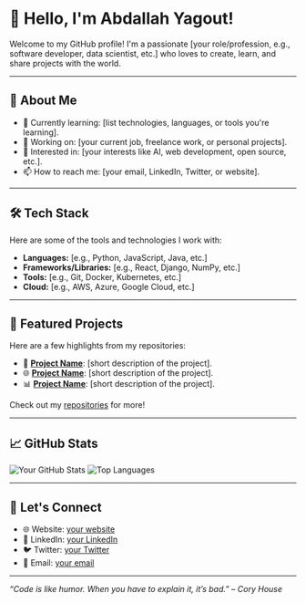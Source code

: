 # 👋 Hello, I'm Abdallah Yagout!

Welcome to my GitHub profile! I'm a passionate [your role/profession, e.g., software developer, data scientist, etc.] who loves to create, learn, and share projects with the world.

---

## 🚀 About Me

- 🌱 Currently learning: [list technologies, languages, or tools you're learning].
- 💼 Working on: [your current job, freelance work, or personal projects].
- 🎯 Interested in: [your interests like AI, web development, open source, etc.].
- 📫 How to reach me: [your email, LinkedIn, Twitter, or website].

---

## 🛠️ Tech Stack

Here are some of the tools and technologies I work with:

- **Languages:** [e.g., Python, JavaScript, Java, etc.]
- **Frameworks/Libraries:** [e.g., React, Django, NumPy, etc.]
- **Tools:** [e.g., Git, Docker, Kubernetes, etc.]
- **Cloud:** [e.g., AWS, Azure, Google Cloud, etc.]

---

## 🌟 Featured Projects

Here are a few highlights from my repositories:

- 📝 **[Project Name](link-to-repo)**: [short description of the project].
- 🌐 **[Project Name](link-to-repo)**: [short description of the project].
- 📊 **[Project Name](link-to-repo)**: [short description of the project].

Check out my [repositories](https://github.com/your-username?tab=repositories) for more!

---

## 📈 GitHub Stats

![Your GitHub Stats](https://github-readme-stats.vercel.app/api?username=your-username&show_icons=true&theme=radical)
![Top Languages](https://github-readme-stats.vercel.app/api/top-langs/?username=your-username&layout=compact&theme=radical)

---

## 🤝 Let's Connect

- 🌐 Website: [your website](https://yourwebsite.com)
- 💼 LinkedIn: [your LinkedIn](https://linkedin.com/in/your-profile)
- 🐦 Twitter: [your Twitter](https://twitter.com/your-handle)
- 📧 Email: [your email](mailto:youremail@example.com)

---

*“Code is like humor. When you have to explain it, it’s bad.” – Cory House*

